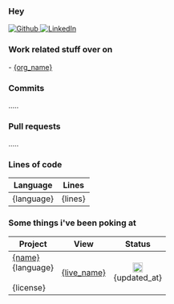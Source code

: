 <span>
  <h3>Hey</h3>
  <a href="{github_url}" target="_blank">
      <img alt="Github" src="https://img.shields.io/badge/GitHub-%2312100E.svg?&style=for-the-badge&logo=Github&logoColor=white" />
  </a> 
  <a href="{linkedin_url}" target="_blank">
      <img alt="LinkedIn" src="https://img.shields.io/badge/linkedin-%230077B5.svg?&style=for-the-badge&logo=linkedin&logoColor=white" />
  </a>
  <h3>Work related stuff over on</h3>
  <orgs>
  - <a href='{org_url}'>{org_name}</a>
  </orgs>
  <h3>Commits</h3>
  .....
  <h3>Pull requests</h3>
  .....
</span>
<span>
  <h3>Lines of code</h3>    
  <table>
    <thead>
      <tr>
        <th>Language</th>
        <th>Lines</th>
      </tr>
    </thead>
    <tbody>
      <langs>
          <tr>
              <td>{language}</a></td>
              <td>{lines}</td>
          </tr>
      </langs>
    </tbody>
  </table>
</span>

### Some things i've been poking at

<table>
  <thead>
    <tr>
      <th>Project</th>
      <th>View</th>
      <th>Status</th>
    </tr>
  </thead>
  <tbody>
    <repos>
        <tr>
            <td><a href='{html_url}' title='{name}'>{name}</a><br/>{language}<br/><br/>{license}</td>
            <td><a href='{live_url}' title='{live_name}'>{live_name}</a></td>
            <td align="center"><img src='{badge}' height='20px'/><br/>{updated_at}</td>
        </tr>
    </repos>
  </tbody>
</table>